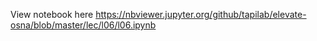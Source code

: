 View notebook here <https://nbviewer.jupyter.org/github/tapilab/elevate-osna/blob/master/lec/l06/l06.ipynb>
